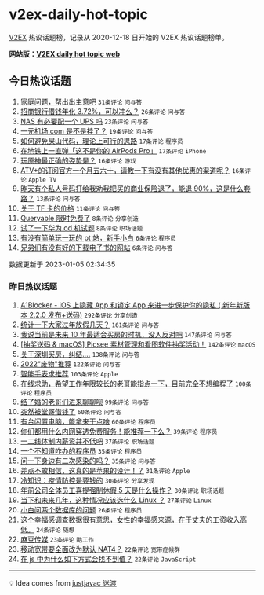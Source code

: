 # v2ex-daily-hot-topic

[V2EX](https://www.v2ex.com/) 热议话题榜，记录从 2020-12-18 日开始的 V2EX 热议话题榜单。

**网站版：[V2EX daily hot topic web](https://boojack.github.io/v2ex-daily-hot-topic-web/)**

## 今日热议话题

<!-- TODAY BEGIN -->

1. [家庭问题，帮出出主意吧](https://www.v2ex.com/t/906669) `31条评论` `问与答`
1. [招商银行借钱年化 3.72%，可以冲么？](https://www.v2ex.com/t/906665) `26条评论` `问与答`
1. [NAS 有必要配一个 UPS 吗](https://www.v2ex.com/t/906654) `23条评论` `问与答`
1. [一元机场.com 是不是挂了？](https://www.v2ex.com/t/906651) `19条评论` `问与答`
1. [如何避免屎山代码，理论上可行的思路](https://www.v2ex.com/t/906667) `17条评论` `程序员`
1. [在地铁上一直弹「这不是你的 AirPods Pro」](https://www.v2ex.com/t/906657) `17条评论` `iPhone`
1. [玩原神最正确的姿势是？](https://www.v2ex.com/t/906663) `16条评论` `游戏`
1. [ATV+的订阅官方一个月五六十，请教一下有没有其他优惠的渠道呢？](https://www.v2ex.com/t/906650) `16条评论` `Apple TV`
1. [昨天有个私人号码打给我劝我把买的商业保险退了，能退 90%，这是什么套路？](https://www.v2ex.com/t/906653) `13条评论` `问与答`
1. [关于 TF 卡的价格](https://www.v2ex.com/t/906655) `11条评论` `问与答`
1. [Queryable 限时免费了](https://www.v2ex.com/t/906659) `8条评论` `分享创造`
1. [试了一下华为 od 机试题](https://www.v2ex.com/t/906656) `8条评论` `职场话题`
1. [有没有简单玩一玩的 pt 站，新手小白](https://www.v2ex.com/t/906672) `6条评论` `程序员`
1. [兄弟们有没有好的下载电子书的网站](https://www.v2ex.com/t/906664) `6条评论` `问与答`

数据更新于 2023-01-05 02:34:35

<!-- TODAY END -->

### 昨日热议话题

<!-- YESTERDAY BEGIN -->

1. [A1Blocker - iOS 上隐藏 App 和锁定 App 来进一步保护你的隐私 ( 新年新版本 2.2.0 发布+送码)](https://www.v2ex.com/t/906493) `292条评论` `分享创造`
1. [统计一下大家过年放假几天？](https://www.v2ex.com/t/906396) `161条评论` `问与答`
1. [我说当前是未来 10 年最适合买房的时机，没人反对吧](https://www.v2ex.com/t/906426) `147条评论` `问与答`
1. [[抽奖送码 & macOS] Picsee 素材管理和看图软件抽奖活动！](https://www.v2ex.com/t/906419) `142条评论` `macOS`
1. [关于深圳买房，纠结....](https://www.v2ex.com/t/906430) `138条评论` `问与答`
1. [2022"废物"推荐](https://www.v2ex.com/t/906407) `122条评论` `问与答`
1. [智能手表求推荐](https://www.v2ex.com/t/906458) `103条评论` `Apple`
1. [在线求助，希望工作年限较长的老哥能指点一下，目前完全不想编程了](https://www.v2ex.com/t/906543) `100条评论` `程序员`
1. [结了婚的老哥们进来聊聊呗](https://www.v2ex.com/t/906551) `99条评论` `问与答`
1. [突然被堂哥借钱了](https://www.v2ex.com/t/906601) `60条评论` `问与答`
1. [有台闲置电脑，能拿来干点啥](https://www.v2ex.com/t/906408) `60条评论` `程序员`
1. [你们都用什么内网穿透免费服务！能推荐一下么？](https://www.v2ex.com/t/906572) `39条评论` `程序员`
1. [一二线体制内薪资并不低吧](https://www.v2ex.com/t/906514) `37条评论` `职场话题`
1. [一个不知道咋办的程序员](https://www.v2ex.com/t/906604) `35条评论` `程序员`
1. [问一下身边有二次感染的吗？](https://www.v2ex.com/t/906427) `35条评论` `问与答`
1. [差点不敢相信，这真的是苹果的设计！？](https://www.v2ex.com/t/906588) `31条评论` `Apple`
1. [冷知识：疫情防控是要钱的](https://www.v2ex.com/t/906511) `30条评论` `分享发现`
1. [年前公司全体员工喜提强制休假 5 天是什么操作？](https://www.v2ex.com/t/906425) `30条评论` `职场话题`
1. [当下和未来几年，这种情况应该选什么 Linux ？](https://www.v2ex.com/t/906560) `27条评论` `Linux`
1. [小白问两个数据库的问题](https://www.v2ex.com/t/906546) `26条评论` `程序员`
1. [这个幸福感调查数据很有意思，女性的幸福感来源，在于丈夫的工资收入高低。](https://www.v2ex.com/t/906523) `24条评论` `随想`
1. [麻豆传媒](https://www.v2ex.com/t/906595) `23条评论` `酷工作`
1. [移动宽带要全面改为默认 NAT4？](https://www.v2ex.com/t/906591) `22条评论` `宽带症候群`
1. [在 js 中为什么如下方式会找不到值？](https://www.v2ex.com/t/906438) `22条评论` `JavaScript`

<!-- YESTERDAY END -->

---

💡 Idea comes from [justjavac 迷渡](https://github.com/justjavac/)
